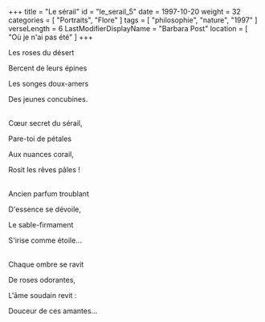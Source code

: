 +++
title = "Le sérail"
id = "le_serail_5"
date = 1997-10-20
weight = 32
categories = [ "Portraits", "Flore" ]
tags = [ "philosophie", "nature", "1997" ]
verseLength = 6
LastModifierDisplayName = "Barbara Post"
location = [ "Où je n'ai pas été" ]
+++

Les roses du désert

Bercent de leurs épines

Les songes doux-amers

Des jeunes concubines.

 \
Cœur secret du sérail,

Pare-toi de pétales

Aux nuances corail,

Rosit les rêves pâles !

 \
Ancien parfum troublant

D'essence se dévoile,

Le sable-firmament

S'irise comme étoile...

 \
Chaque ombre se ravit

De roses odorantes,

L'âme soudain revit :

Douceur de ces amantes...
